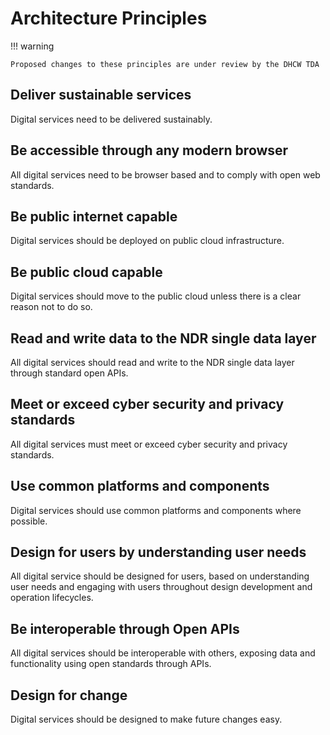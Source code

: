 # Architecture Principles

!!! warning

    Proposed changes to these principles are under review by the DHCW TDA

## Deliver sustainable services

Digital services need to be delivered sustainably.

## Be accessible through any modern browser

All digital services need to be browser based and to comply with open web
standards.

## Be public internet capable

Digital services should be deployed on public cloud infrastructure.

## Be public cloud capable

Digital services should move to the public cloud unless there is a clear reason
not to do so.

## Read and write data to the NDR single data layer

All digital services should read and write to the NDR single data layer through
standard open APIs.

## Meet or exceed cyber security and privacy standards

All digital services must meet or exceed cyber security and privacy standards.

## Use common platforms and components

Digital services should use common platforms and components where possible.

## Design for users by understanding user needs

All digital service should be designed for users, based on understanding user
needs and engaging with users throughout design development and operation
lifecycles.

## Be interoperable through Open APIs

All digital services should be interoperable with others, exposing data and
functionality using open standards through APIs.

## Design for change

Digital services should be designed to make future changes easy.
